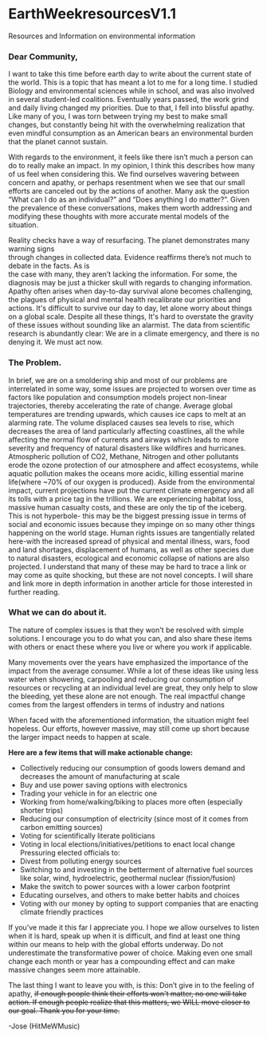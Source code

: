# EarthWeekresourcesV1.1
Resources and Information on environmental information

### Dear Community,
I want to take this time before earth day to write about the current state of the world. This is a topic that has meant a lot to me for a long time. I studied Biology and environmental sciences while in school, and was also involved in several student-led coalitions. Eventually years passed, the work grind and daily living changed my priorities. Due to that, I fell into blissful apathy. Like many of you, I was torn between trying my best to make small changes, but constantly being hit with the overwhelming realization that even mindful consumption as an American bears an environmental burden that the planet cannot sustain.
	
With regards to the environment, it feels like there isn’t much a person can do to really make an impact. In my opinion, I think this describes how many of us feel when considering this. We find ourselves wavering between concern and apathy, or perhaps resentment when we see that our small efforts are canceled out by the actions of another. Many ask the question “What can I do as an individual?” and “Does anything I do matter?”. Given the prevalence of these conversations, makes them worth addressing and modifying these thoughts with more accurate mental models of the situation.

Reality checks have a way of resurfacing. The planet demonstrates many warning signs<br> 
through changes in collected data. Evidence reaffirms there’s not much to debate in the facts. As is <br>
the case with many, they aren’t lacking the information. For some, the diagnosis may be just a thicker 
skull with regards to changing information. Apathy often arises when day-to-day survival alone becomes challenging, the plagues of physical and mental health recalibrate our priorities and actions. It's difficult to survive our day to day, let alone worry about things on a global scale. Despite all these things, It's hard to overstate the gravity of these issues without sounding like an alarmist. The data from scientific research is abundantly clear: We are in a climate emergency, and there is no denying it. We must act now. 

### The Problem.
In brief, we are on a smoldering ship and most of our problems are interrelated in some way, some issues are projected to worsen over time as factors like population and consumption models project non-linear trajectories, thereby accelerating the rate of change. Average global temperatures are trending upwards, which causes ice caps to melt at an alarming rate. The volume displaced causes sea levels to rise, which decreases the area of land particularly affecting coastlines, all the while affecting the normal flow of currents and airways which leads to more severity and frequency of natural disasters like wildfires and hurricanes. Atmospheric pollution of CO2, Methane, Nitrogen and other pollutants erode the ozone protection of our atmosphere and affect ecosystems, while aquatic pollution makes the oceans more acidic, killing essential marine life(where ~70% of our oxygen is produced).
Aside from the environmental impact, current projections have put the current climate emergency and all its tolls with a price tag in the trillions. We are experiencing habitat loss, massive human casualty costs, and these are only the tip of the iceberg. 
This is not hyperbole- this may be the biggest pressing issue in terms of social and economic issues because they impinge on so many other things happening on the world stage. Human rights issues are tangentially related here-with the increased spread of physical and mental illness, wars, food and land shortages, displacement of humans, as well as other species due to natural disasters, ecological and economic collapse of nations are also projected.
I understand that many of these may be hard to trace a link or may come as quite shocking, but these are not novel concepts. I will share and link more in depth information in another article for those interested in further reading. 

### What we can do about it.
The nature of complex issues is that they won't be resolved with simple solutions.
I encourage you to do what you can, and also share these items with others or enact these where you live or where you work if applicable.

Many movements over the years have emphasized the importance of the impact from the average consumer. While a lot of these ideas like using less water when showering, carpooling and reducing our consumption of resources or recycling at an individual level are great, they only help to slow the bleeding, yet these alone are not enough. The real impactful change comes from the largest offenders in terms of industry and nations

When faced with the aforementioned information, the situation might feel hopeless. Our efforts, however massive, may still come up short because the larger impact needs to happen at scale. 

**Here are a few items that will make actionable change:**
- Collectively reducing our consumption of goods lowers demand and decreases the amount of manufacturing at scale
- Buy and use power saving options with electronics
- Trading your vehicle in for an electric one
- Working from home/walking/biking to places more often (especially shorter trips)
- Reducing our consumption of electricity (since most of it comes from carbon emitting sources)
- Voting for scientifically literate politicians 
- Voting in local elections/initiatives/petitions to enact local change
Pressuring elected officials to:
- Divest from polluting energy sources 
- Switching to and investing in the betterment of alternative fuel sources like solar, wind, hydroelectric, geothermal nuclear (fission/fusion)
- Make the switch to power sources with a lower carbon footprint
- Educating ourselves, and others to make better habits and choices
- Voting with our money by opting to support companies that are enacting climate friendly practices

If you’ve made it this far I appreciate you. I hope we allow ourselves to listen when it is hard, speak up when it is difficult, and find at least one thing within our means to help with the global efforts underway. 
Do not underestimate the transformative power of choice. Making even one small change each month or year has a compounding effect and can make massive changes seem more attainable.

The last thing I want to leave you with, is this: Don’t give in to the feeling of apathy, ~~if enough people think their efforts won't matter, no one will take action. If enough people realize that this matters, we WILL move closer to our goal. Thank you for your time.~~

-Jose (HitMeWMusic)



